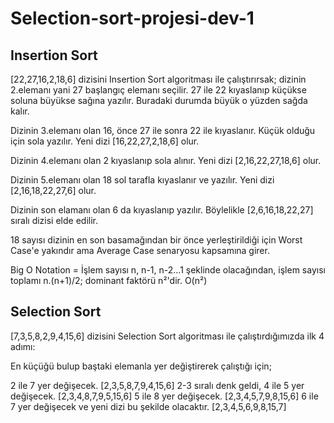 # Selection-sort-projesi-dev-1


## Insertion Sort
[22,27,16,2,18,6] dizisini Insertion Sort algoritması ile çalıştırırsak; dizinin 2.elemanı yani 27 başlangıç elemanı seçilir. 27 ile 22 kıyaslanıp küçükse soluna büyükse sağına yazılır. Buradaki durumda büyük o yüzden sağda kalır.

Dizinin 3.elemanı olan 16, önce 27 ile sonra 22 ile kıyaslanır. Küçük olduğu için sola yazılır. Yeni dizi [16,22,27,2,18,6] olur.

Dizinin 4.elemanı olan 2 kıyaslanıp sola alınır. Yeni dizi [2,16,22,27,18,6] olur.

Dizinin 5.elemanı olan 18 sol tarafla kıyaslanır ve yazılır. Yeni dizi [2,16,18,22,27,6] olur.

Dizinin son elamanı olan 6 da kıyaslanıp yazılır. Böylelikle [2,6,16,18,22,27] sıralı dizisi elde edilir.

18 sayısı dizinin en son basamağından bir önce yerleştirildiği için Worst Case'e yakındır ama Average Case senaryosu kapsamına girer.

Big O Notation = İşlem sayısı n, n-1, n-2...1 şeklinde olacağından, işlem sayısı toplamı n.(n+1)/2; dominant faktörü n²'dir. O(n²)

## Selection Sort
[7,3,5,8,2,9,4,15,6] dizisini Selection Sort algoritması ile çalıştırdığımızda ilk 4 adımı:

En küçüğü bulup baştaki elemanla yer değiştirerek çalıştığı için;

2 ile 7 yer değişecek. [2,3,5,8,7,9,4,15,6] 2-3 sıralı denk geldi, 4 ile 5 yer değişecek. [2,3,4,8,7,9,5,15,6] 5 ile 8 yer değişecek. [2,3,4,5,7,9,8,15,6] 6 ile 7 yer değişecek ve yeni dizi bu şekilde olacaktır. [2,3,4,5,6,9,8,15,7]
